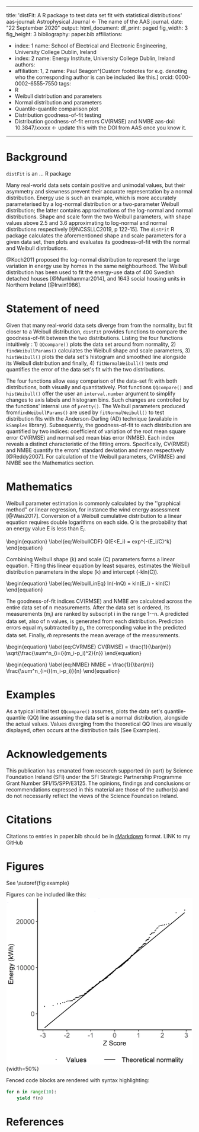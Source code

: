 
---
title: 'distFit: A R package to test data set fit with statistical distributions'
aas-journal: Astrophysical Journal <- The name of the AAS journal.
date: "22 September 2020"
output:
  html_document:
    df_print: paged
    fig_width: 3
    fig_height: 3
bibliography: paper.bib
affiliations:
- index: 1
  name: School of Electrical and Electronic Engineering, University College Dublin,
    Ireland
- index: 2
  name: Energy Institute, University College Dublin, Ireland
authors:
- affiliation: 1, 2
  name: Paul Beagon^[Custom footnotes for e.g. denoting who the corresponding author
    is can be included like this.]
  orcid: 0000-0002-6555-7550
tags:
- R
- Weibull distribution and parameters
- Normal distribution and parameters
- Quantile-quantile comparison plot
- Distribution goodness-of-fit testing
- Distribution goodness-of-fit errors CV(RMSE) and NMBE
aas-doi: 10.3847/xxxxx <- update this with the DOI from AAS once you know it.
---

# Background
`distFit` is an ... R package

Many real-world data sets contain positive and unimodal values, but their asymmetry and skewness prevent their accurate representation by a normal distribution. Energy use is such an example, which is more accurately parameterised by a log-normal distribution or a two-parameter Weibull distribution; the latter contains approximations of the log-normal and normal distributions.  Shape and scale form the two Weibull parameters, with shape values above 2.5 and 3.6 approximating to log-normal and normal distributions respectively [@NCSSLLC2019, p 122-15]. The `distFit` R package calculates the aforementioned shape and scale parameters for a given data set, then plots and evaluates its goodness-of-fit with the normal and Weibull distributions.

@Koch2011 proposed the log-normal distribution to represent the large variation in energy use by homes in the same neighbourhood. The Weibull distribution has been used to fit the energy-use data of 400 Swedish detached houses [@Munkhammar2014], and 1643 social housing units in Northern Ireland [@Irwin1986].


# Statement of need
Given that many real-world data sets diverge from from the normality, but fit closer to a Weibull distribution, `distFit` provides functions to compare the goodness-of-fit between the two distributions. Listing the four functions intuitively : 1) `QQcompare()` plots the data set around  from normality, 2) `findWeibullParams()` calculates the Weibull shape and scale parameters, 3) `histWeibull()` plots the data set's histogram and smoothed line alongside its Weibull distribution and finally, 4) `fitNormalWeibull()` tests *and* quantifies the error of the data set's fit with the two distributions.

The four functions allow easy comparison of the data-set fit with both distributions, both visually and quantitatively. Plot functions `QQcompare()` and `histWeibull()` offer the user an `interval.number` argument to simplify changes to axis labels and histogram bins. Such changes are controlled by the functions' internal use of `pretty()`. The Weibull parameters produced from`findWeibullParams()` are used by `fitNormalWeibull()` to test distribution fits with the Anderson-Darling (AD) technique (available in `kSamples` library). Subsequently, the goodness-of-fit to each distribution are quantified by two indices: coefficient of variation of the root mean square error CV(RMSE) and normalised mean bias error (NMBE). Each index reveals a distinct characteristic of the fitting errors. Specifically, CV(RMSE) and NMBE quantify the errors' standard deviation and mean respectively [@Reddy2007]. For calculation of the Weibull parameters, CV(RMSE) and NMBE see the Mathematics section.

# Mathematics
Weibull parameter estimation is commonly calculated by the ''graphical method" or linear regression, for instance the wind energy assessment [@Wais2017]. Conversion of a Weibull cumulative 
distribution to a linear equation requires double logarithms on each side. Q is the probability that an energy value E is less than E$_i$.

\begin{equation} \label{eq:WeibullCDF}
  Q(E<E_i) = exp^{-(E_i/C)^k} 
\end{equation}

Combining Weibull shape (k) and scale (C) parameters forms a linear equation. Fitting this linear equation by least squares, estimates the Weibull distribution parameters in the slope (k) and intercept (-kln(C)). 

\begin{equation} \label{eq:WeibullLinEq} 
  ln(-lnQ) = kln(E_i) - kln(C) 
\end{equation}

The goodness-of-fit indices CV(RMSE) and NMBE are calculated across the entire data set of n measurements. After the data set is ordered, its measurements (m$_i$) are ranked by subscript i in the range 1--n. A predicted data set, also of n values, is generated from each distribution. Prediction errors equal m$_i$ subtracted by p$_i$, the corresponding value in the predicted data set. Finally, $\bar{m}$ represents the mean average of the measurements.

\begin{equation} \label{eq:CVRMSE}
CV(RMSE) = \frac{1}{\bar{m}} \sqrt{\frac{\sum^n_{i=i}(m_i-p_i)^2}{n}}
\end{equation}

\begin{equation} \label{eq:NMBE}
 NMBE = \frac{1}{\bar{m}} \frac{\sum^n_{i=i}(m_i-p_i)}{n}
\end{equation}


# Examples
As a typical initial test `QQcompare()` assumes, plots the data set's quantile-quantile (QQ) line assuming the data set is a normal distribution, alongside the actual values. Values diverging from the theoretical QQ lines are visually displayed, often occurs at the distribution tails (See Examples). 


# Acknowledgements 
This publication has emanated from research supported (in part) by Science Foundation Ireland (SFI) under the SFI Strategic Partnership Programme Grant Number SFI/15/SPP/E3125. The opinions, findings and conclusions or recommendations expressed in this material are those of the author(s) and do not necessarily reflect the views of the Science Foundation Ireland.


# Citations

Citations to entries in paper.bib should be in
[rMarkdown](http://rmarkdown.rstudio.com/authoring_bibliographies_and_citations.html)
format.  LINK to my GitHub



# Figures 

See \autoref{fig:example}

Figures can be included like this:
![QQ plot with default arguments.\label{fig:example}](QQdefault.png){width=50%}



Fenced code blocks are rendered with syntax highlighting:
```python
for n in range(10):
    yield f(n)
```	

# References
<!--stackedit_data:
eyJoaXN0b3J5IjpbMTg5ODk5Mzk0OV19
-->